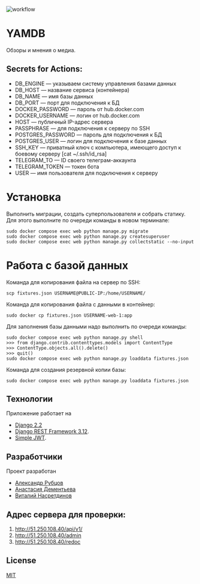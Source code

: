 ![workflow](https://github.com/nasretdinovs/yamdb_final/actions/workflows/yamdb_workflow.yml/badge.svg)
# YAMDB

Обзоры и мнения о медиа.

## Secrets for Actions:

- DB_ENGINE — указываем систему управления базами данных
- DB_HOST — название сервиса (контейнера)
- DB_NAME — имя базы данных
- DB_PORT — порт для подключения к БД
- DOCKER_PASSWORD — пароль от hub.docker.com
- DOCKER_USERNAME — логин от hub.docker.com
- HOST — публичный IP-адрес сервера
- PASSPHRASE — для подключения к серверу по SSH
- POSTGRES_PASSWORD — пароль для подключения к БД
- POSTGRES_USER — логин для подключения к базе данных
- SSH_KEY — приватный ключ с компьютера, имеющего доступ к боевому серверу [cat ~/.ssh/id_rsa]
- TELEGRAM_TO — ID своего телеграм-аккаунта
- TELEGRAM_TOKEN — токен бота
- USER — имя пользователя для подключения к серверу

# Установка
Выполнить миграции, создать суперпользователя и собрать статику.
Для этого выполните по очереди команды в новом терминале:
```
sudo docker compose exec web python manage.py migrate
sudo docker compose exec web python manage.py createsuperuser
sudo docker compose exec web python manage.py collectstatic --no-input
```

# Работа с базой данных
Команда для копирования файла на сервер по SSH:
```
scp fixtures.json USERNAME@PUBLIC-IP:/home/USERNAME/
```

Команда для копирования файла с данными в контейнер:
```
sudo docker cp fixtures.json USERNAME-web-1:app
```

Для заполнения базы данными надо выполнить по очереди команды:
```
sudo docker compose exec web python manage.py shell
>>> from django.contrib.contenttypes.models import ContentType
>>> ContentType.objects.all().delete()
>>> quit()
sudo docker compose exec web python manage.py loaddata fixtures.json
```

Команда для создания резервной копии базы:
```
sudo docker compose exec web python manage.py loaddata fixtures.json
```

## Технологии

Приложение работает на
- [Django 2.2](https://www.djangoproject.com/download/)
- [Django REST Framework 3.12](https://www.django-rest-framework.org/#installation).
- [Simple JWT](https://django-rest-framework-simplejwt.readthedocs.io/en/latest/).


## Разработчики

Проект разработан
- [Александр Рубцов](https://github.com/FinemechanicPub)
- [Анастасия Дементьева](https://github.com/Nastasia153)
- [Виталий Насретдинов](https://github.com/nasretdinovs)

## Адрес сервера для проверки:
1) http://51.250.108.40/api/v1/
2) http://51.250.108.40/admin
3) http://51.250.108.40/redoc

## License
[MIT](https://choosealicense.com/licenses/mit/)
